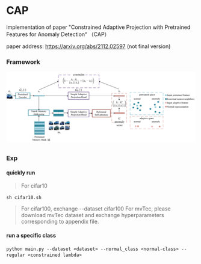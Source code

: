 # CAP

implementation of paper "Constrained Adaptive Projection with Pretrained Features for Anomaly Detection“ （CAP）

paper address: https://arxiv.org/abs/2112.02597 (not final version)



### Framework

<div align="center">    
    <img src="pics/framework.png">  
</div>

## 

### Exp

#### quickly run

> For cifar10
```
sh cifar10.sh
```
> For cifar100, exchange --dataset cifar100
> For mvTec, please download mvTec dataset and exchange hyperparameters corresponding to appendix file.


#### run a specific class

```
python main.py --dataset <dataset> --normal_class <normal-class> --regular <constrained lambda>
```



